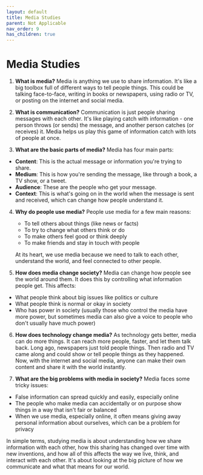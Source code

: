 ```yaml
---
layout: default
title: Media Studies
parent: Not Applicable
nav_order: 9
has_children: true
---
```

# **Media Studies**

1. **What is media?** Media is anything we use to share information. It's like a big toolbox full of different ways to tell people things. This could be talking face-to-face, writing in books or newspapers, using radio or TV, or posting on the internet and social media.

2. **What is communication?** Communication is just people sharing messages with each other. It's like playing catch with information - one person throws (or sends) the message, and another person catches (or receives) it. Media helps us play this game of information catch with lots of people at once.

3. **What are the basic parts of media?** Media has four main parts:
- **Content**: This is the actual message or information you're trying to share.
- **Medium**: This is how you're sending the message, like through a book, a TV show, or a tweet.
- **Audience**: These are the people who get your message.
- **Context**: This is what's going on in the world when the message is sent and received, which can change how people understand it.

4. **Why do people use media?** People use media for a few main reasons:
    - To tell others about things (like news or facts)
    - To try to change what others think or do
    - To make others feel good or think deeply
    - To make friends and stay in touch with people
    
    At its heart, we use media because we need to talk to each other, understand the world, and feel connected to other people.

5. **How does media change society?** Media can change how people see the world around them. It does this by controlling what information people get. This affects:
- What people think about big issues like politics or culture
- What people think is normal or okay in society
- Who has power in society (usually those who control the media have more power, but sometimes media can also give a voice to people who don't usually have much power)

6. **How does technology change media?** As technology gets better, media can do more things. It can reach more people, faster, and let them talk back. Long ago, newspapers just told people things. Then radio and TV came along and could show or tell people things as they happened. Now, with the internet and social media, anyone can make their own content and share it with the world instantly.

7. **What are the big problems with media in society?** Media faces some tricky issues:
- False information can spread quickly and easily, especially online
- The people who make media can accidentally or on purpose show things in a way that isn't fair or balanced
- When we use media, especially online, it often means giving away personal information about ourselves, which can be a problem for privacy

In simple terms, studying media is about understanding how we share information with each other, how this sharing has changed over time with new inventions, and how all of this affects the way we live, think, and interact with each other. It's about looking at the big picture of how we communicate and what that means for our world.
